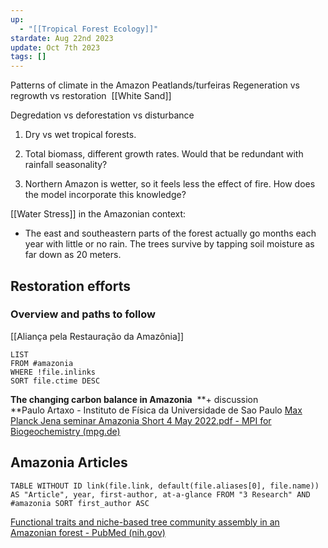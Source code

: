 ```yaml
---
up:
  - "[[Tropical Forest Ecology]]"
stardate: Aug 22nd 2023
update: Oct 7th 2023
tags: []
---
```

Patterns of climate in the Amazon
Peatlands/turfeiras
Regeneration vs regrowth vs restoration 
[[White Sand]]

Degredation vs deforestation vs disturbance

1. Dry vs wet tropical forests.

1. Total biomass, different growth rates. Would that be redundant with rainfall seasonality?

3. Northern Amazon is wetter, so it feels less the effect of fire. How does the model incorporate this knowledge?

[[Water Stress]] in the Amazonian context:
- The east and southeastern parts of the forest actually go months each year with little or no rain. The trees survive by tapping soil moisture as far down as 20 meters.

## Restoration efforts

### Overview and paths to follow


[[Aliança pela Restauração da Amazônia]]

```dataview
LIST
FROM #amazonia
WHERE !file.inlinks
SORT file.ctime DESC
```
**The changing carbon balance in Amazonia**  **+ discussion  
**Paulo Artaxo - Instituto de Física da Universidade de Sao Paulo
[Max Planck Jena seminar Amazonia Short 4 May 2022.pdf - MPI for Biogeochemistry (mpg.de)](https://nextcloud.bgc-jena.mpg.de/s/nZez8tmK7Ng99Xa?dir=undefined&openfile=38259529)


## Amazonia Articles
```dataview
TABLE WITHOUT ID link(file.link, default(file.aliases[0], file.name)) AS "Article", year, first-author, at-a-glance FROM "3 Research" AND #amazonia SORT first_author ASC
```
[Functional traits and niche-based tree community assembly in an Amazonian forest - PubMed (nih.gov)](https://pubmed.ncbi.nlm.nih.gov/18948539/)